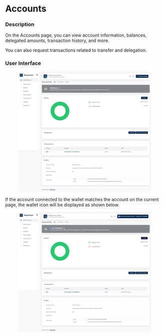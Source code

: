 # Accounts

### Description

On the Accounts page, you can view account information, balances, delegated amounts, transaction history, and more.

You can also request transactions related to transfer and delegation.

### User Interface

<figure><img src="../../../.gitbook/assets/image (5).png" alt=""><figcaption></figcaption></figure>

If the account connected to the wallet matches the account on the current page, the wallet icon will be displayed as shown below.

<figure><img src="../../../.gitbook/assets/image (4).png" alt=""><figcaption></figcaption></figure>

